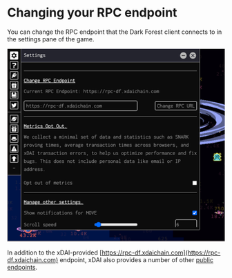 # Changing your RPC endpoint

You can change the RPC endpoint that the Dark Forest client connects to in the settings pane of the game.

![](../.gitbook/assets/image.png)

In addition to the xDAI-provided [https://rpc-df.xdaichain.com](https://rpc-df.xdaichain.com) endpoint, xDAI also provides a number of other [public endpoints](https://www.xdaichain.com/for-developers/developer-resources).

